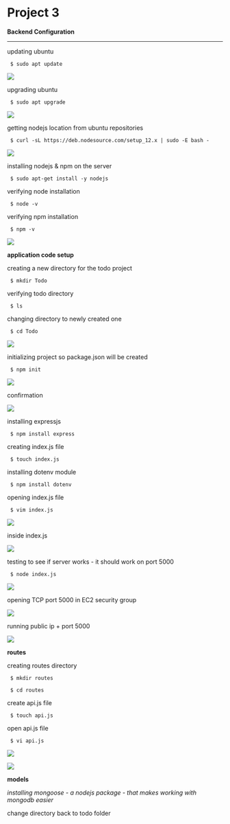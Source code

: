 # Project 3

**Backend Configuration**
___

updating ubuntu

` $ sudo apt update`

![](images/updateubuntu1.png)

upgrading ubuntu

` $ sudo apt upgrade`

![](images/ubuntuupgrade2.png)

getting nodejs location from ubuntu repositories

` $ curl -sL https://deb.nodesource.com/setup_12.x | sudo -E bash -`

![](images/nodejslocation3.png)

installing nodejs & npm on the server

` $ sudo apt-get install -y nodejs`

verifying node installation

` $ node -v`

verifying npm installation

` $ npm -v`

![](images/installnverify4.png)

**application code setup**

creating a new directory for the todo project

` $ mkdir Todo`

verifying todo directory

` $ ls`

changing directory to newly created one

` $ cd Todo`

![](images/nwdirnchdir5.png)

initializing project so package.json will be created

` $ npm init`

![](images/npminit6.png)

confirmation

![](images/confirmation7.png)

installing expressjs

` $ npm install express`

creating index.js file

` $ touch index.js`

installing dotenv module

` $ npm install dotenv`

opening index.js file 

` $ vim index.js`

![](images/express2vim8.png)

inside index.js

![](images/barebones9.png)

testing to see if server works - it should work on port 5000

` $ node index.js`

![](images/nodeconf10.png)

opening TCP port 5000 in EC2 security group

![](images/5000tcp11.png)

running public ip + port 5000

![](images/welcome2express12.png)

**routes**

creating routes directory

` $ mkdir routes`

` $ cd routes`

create api.js file

` $ touch api.js`

open api.js file

` $ vi api.js`

![](images/routes2api13.png)

![](images/apibarebones14.png)

**models**

*installing mongoose - a nodejs package - that makes working with mongodb easier*

change directory back to todo folder 